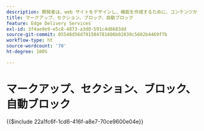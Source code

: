 ```yaml
---
description: 開発者は、web サイトをデザインし、機能を作成するために、コンテンツから動的にレンダリングされるマークアップと DOM を使用します。マークアップと DOM は、柔軟な操作とスタイル設定が可能な方法で構築されています。同時に、標準搭載の機能を提供するので、開発者は最新の web サイトの要素について気にする必要がありません。
title: マークアップ、セクション、ブロック、自動ブロック
feature: Edge Delivery Services
exl-id: 3f4ae9e9-e5c8-4873-a3d0-591c4d8683dd
source-git-commit: 05548d56d791584781606b02839c5602b4469f7b
workflow-type: ht
source-wordcount: '70'
ht-degree: 100%

---
```


# マークアップ、セクション、ブロック、自動ブロック

{{$include 22a1fc6f-1cd6-416f-a8e7-70ce9600e04e}}
